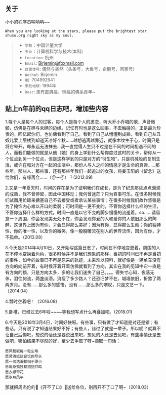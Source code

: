 ## 关于
小小的程序员呐呐呐~~

```
When you are looking at the stars, please put the brightest star shusu.org night sky as my soul.
```
  > * `学校`：中国计量大学
  > * `专业`：计算机科学与技术(本科)
  > * `Location`: 杭州
  > * `Email`: Birjemin@foxmail.com
  > * `自媒体号`: 偶然与突然（头条号，大鱼号，企鹅号，百家号）
  > * `Wechat`: Birjemin
  > * `QQ`: 704992641
  > * `来到地球`: 1994年
  > * `Desc`: 患有直男癌、懒癌的佛系青年~

## 贴上n年前的qq日志吧，增加些内容
1.每个人是每个人的过客，每个人是每个人的思恋，听大乔小乔唱的歌，声音微颤，仿佛是在碎与未碎的边缘。记忆有时也是这么回事，不去触碰的，正是最为珍贵的，回忆起你们，也仿佛看到了自己，看到了自己从懵懂到成熟，看到自己从丑奴儿爱上层楼到却道天凉好个秋……越想逃离越靠近，就像木纹生于心，时间只是将它晕开，却永远无法抹去…我一直觉得人生只不过是在不同的时间相遇不同的人，而我们能做的就是从他（她）的身上学到什么帮你度过这时的关卡，帮你从一个位点到另一个位点，但是这样学到的只是对方的“衍生物”，只是机械般的复制生活，或许在和对方在一起的生活中，那份人与人之间的情感才是生命的真谛……那些年，那些人，那些事，还有那些年我们一起追过的女孩，将姜玉阳的《留念》送给你们，有缘再会……（＠－＠）？(2012.09)

2.又是一年夏天时，时间的存在是为了证明我们在成长，是为了纪念那些点点滴滴的成熟，我不曾停留，因此中国移动；我何曾迷茫？只为百事可乐。在很多时候我们试图用忙碌来搪塞自己不去接受或者承认某些事情；在很多时候我们故作坚强是为了掩饰内心难以开口的柔弱；可时间是一更不变的，不管你选择什么样的生活，不管你选择什么样的方式，时间一直是以它不变的脚步慢慢的流逝着，so......请留意一下周围，你会发现美无处不在，你会发现你爱的人和爱你的人依旧那么的陶醉，这世界上因为有你，才会显得那么美好；因为有你，显得那么生动；你的独特性，你的唯一性，以及你的微笑，像一股股暖流在别人的世界流传，因为有你，才不孤单。（2013.08）

3.今天是2014年4月10日，又开始写这篇日志了，时间在不停地变更着，周围的人在不停地变换着角色，很多时候并不是我们想象的那样，当初的时间已不再是当初的事件，如今的故事已不再是原来的轨迹，未来难以预料，就好像是一辆单车没有方向的向前开着，有时候开着开着仿佛就看到了方向，其实在我的见知中它一直是有方向的额，只是方向太多，多的让我们迷失了自己。。。。得失寸心知，夜落无休，泪往何流，两盏淡酒，消瘦了多少路人？还恐旧梦不在，城墙依旧，折煞了两两岁月。没有......那么多的感悟，没有.......那么多的喟叹，只是文艺一下。（2014.04）

4.暂时空着吧！（2016.08）

5.卧槽，已经过去6年啦~~~~等我想写点什么再叠加吧。(2018.01)

6.今天是2018年3月4日，时间好快呀。有些事，只有做了才知道是对还是错；有些话，只有说了才知道结果好不好；有些人，错过了就是一辈子。所以呢？就算不让自己后悔吧，想说的话还是要说出来吧，想见的人还是去见吧，有些事情还是去做吧，哪怕结果不尽然的好，至少去争取了呀~摘取一句话：
```
愿风裁取每一粒尘埃
愿灵魂抵达记忆的尽头
愿一切浩瀚都归于渺小
愿每身孤独都拥抱共鸣
愿衣襟带花
愿岁月风平
```
那就把周杰伦的《开不了口》送给各位，别再开不了口了啊~（2018.03）